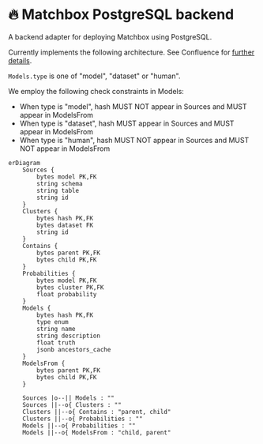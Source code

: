 # 🔥 Matchbox PostgreSQL backend

A backend adapter for deploying Matchbox using PostgreSQL.

Currently implements the following architecture. See Confluence for [further details](https://uktrade.atlassian.net/wiki/spaces/CDL/pages/4282908700/Matchbox+0.2+architecture+ideas).

`Models.type` is one of "model", "dataset" or "human".

We employ the following check constraints in Models:

* When type is "model", hash MUST NOT appear in Sources and MUST appear in ModelsFrom
* When type is "dataset", hash MUST appear in Sources and MUST appear in ModelsFrom
* When type is "human", hash MUST NOT appear in Sources and MUST NOT appear in ModelsFrom

```mermaid
erDiagram
    Sources {
        bytes model PK,FK
        string schema
        string table
        string id
    }
    Clusters {
        bytes hash PK,FK
        bytes dataset FK
        string id
    }
    Contains {
        bytes parent PK,FK
        bytes child PK,FK
    }
    Probabilities {
        bytes model PK,FK
        bytes cluster PK,FK
        float probability
    }
    Models {
        bytes hash PK,FK
        type enum
        string name
        string description
        float truth
        jsonb ancestors_cache
    }
    ModelsFrom {
        bytes parent PK,FK
        bytes child PK,FK
    }

    Sources |o--|| Models : ""
    Sources ||--o{ Clusters : ""
    Clusters ||--o{ Contains : "parent, child"
    Clusters ||--o{ Probabilities : ""
    Models ||--o{ Probabilities : ""
    Models ||--o{ ModelsFrom : "child, parent"
```
